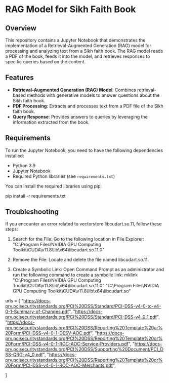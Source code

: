 # RAG Model for Sikh Faith Book

## Overview

This repository contains a Jupyter Notebook that demonstrates the implementation of a Retrieval-Augmented Generation (RAG) model for processing and analyzing text from a Sikh faith book. The RAG model reads a PDF of the book, feeds it into the model, and retrieves responses to specific queries based on the content.

## Features

- **Retrieval-Augmented Generation (RAG) Model**: Combines retrieval-based methods with generative models to answer questions about the Sikh faith book.
- **PDF Processing**: Extracts and processes text from a PDF file of the Sikh faith book.
- **Query Response**: Provides answers to queries by leveraging the information extracted from the book.

## Requirements

To run the Jupyter Notebook, you need to have the following dependencies installed:

- Python 3.9
- Jupyter Notebook
- Required Python libraries (see `requirements.txt`)

You can install the required libraries using pip:

pip install -r requirements.txt



## Troubleshooting
If you encounter an error related to vectorstore libcudart.so.11, follow these steps:

1. Search for the File: Go to the following location in File Explorer:
   "C:\Program Files\NVIDIA GPU Computing Toolkit\CUDA\v11.8\lib\x64\libcudart.so.11.0"
 
3. Remove the File: Locate and delete the file named libcudart.so.11.
4. Create a Symbolic Link: Open Command Prompt as an administrator and run the following command to create a symbolic link:
  mklink "C:\Program Files\NVIDIA GPU Computing Toolkit\CUDA\v11.8\lib\x64\libcudart.so.11.0" "C:\Program Files\NVIDIA GPU Computing Toolkit\CUDA\v11.8\lib\x64\libcudart.so"



urls = [
    "https://docs-prv.pcisecuritystandards.org/PCI%20DSS/Standard/PCI-DSS-v4-0-to-v4-0-1-Summary-of-Changes.pdf",
    "https://docs-prv.pcisecuritystandards.org/PCI%20DSS/Standard/PCI-DSS-v4_0_1.pdf",
    "https://docs-prv.pcisecuritystandards.org/PCI%20DSS/Reporting%20Template%20or%20Form/PCI-DSS-v4-0-1-DESV-AOC.pdf",
    "https://docs-prv.pcisecuritystandards.org/PCI%20DSS/Reporting%20Template%20or%20Form/PCI-DSS-v4-0-1-ROC-AOC-Service-Providers.pdf",
    "https://docs-prv.pcisecuritystandards.org/PCI%20DSS/Supporting%20Document/PCI_DSS-QRG-v4_0.pdf",
    "https://docs-prv.pcisecuritystandards.org/PCI%20DSS/Reporting%20Template%20or%20Form/PCI-DSS-v4-0-1-ROC-AOC-Merchants.pdf",
    
]
